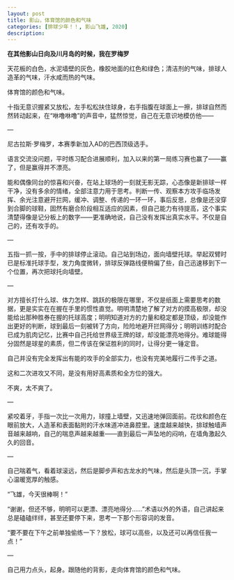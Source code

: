 ```yaml
---
layout: post
title: 影山，体育馆的颜色和气味
categories: [排球少年！！, 影山飞雄, 2020]
description: 
---
```


**在其他影山日向及川月岛的时候，我在罗梅罗**

天花板的白色，水泥墙壁的灰色，橡胶地面的红色和绿色；清洁剂的气味，排球人造革的气味，汗水咸而热的气味。

体育馆的颜色和气味。


十指无意识握紧又放松，左手松松扶住球身，右手指腹在球面上一擦，排球自然而然转动起来，在“咻噜咻噜”的声音中，猛然惊觉，自己在无意识地模仿他——

—

尼古拉斯·罗梅罗，本赛季新加入AD的巴西顶级选手。

语言交流没问题，平时练习配合进展顺利，加入以来的第一局练习赛也赢了——赢了，但是赢得并不漂亮。

能和偶像同台的惊喜和兴奋，在站上球场的一刻就无影无踪，心态像是新排球一样干净，没有多余的情绪，全部注意力用于思考。判断一传、观察本方攻手临场发挥、余光注意避开拦网，缓冲、调整、传递的一环一环，事后反思，总像是还没穿到合脚的球鞋，固然有磨合阶段相互适应的因素，但自己能力有待提高，这个事实清楚得像是记分板上的数字——更准确地说，自己没有发挥出真实水平。不仅是自己的，还有攻手的。

—

五指一抓一按，手中的排球停止滚动。自己站到场边，面向墙壁托球。举起双臂时已是标准托球手型，发力角度微转，排球反弹路线便稍偏了些，自己迅速移到下一个位置，再次把球托向墙壁。

—

对方擅长打什么球、体力怎样、跳跃的极限在哪里，不仅是纸面上需要思考的数据，更是实实在在握在手里的惯性直觉。明明清楚地了解了对方的摸高极限，却没能给出那种胜券在握的托球高度；明明知道对方的力量和稳定都是顶级，却没能作出更好的判断，球到最后一刻被转了方向，险险地避开拦网得分；明明训练时配合已成为肌肉记忆，比赛中自己托给世界级王牌的球，却没能漂亮地得分。难球能得分固然是球星的素质，但二传该在保证胜利的同时，让得分更一锤定音。

自己并没有完全发挥出有能的攻手的全部实力，也没有完美地履行二传手之道。

这和二次进攻又不同，是没有用好高素质和全方位的强大。

不爽，太不爽了。

—

紧咬着牙，手指一次比一次用力，球撞上墙壁，又迅速地弹回面前。花纹和颜色在眼前放大，人造革和表面黏附的汗水味道冲进鼻腔里。速度越来越快，排球触墙声音越来越响，自己的喘息声越来越重——直到最后一声坠地的闷响，在墙角激起久久的回音。

—

自己喘着气，看着球滚远，然后是脚步声和古龙水的气味，然后是头顶一沉，手掌心温暖宽厚的触感。

“飞雄，今天很棒啊！”

“谢谢，但还不够，明明可以更漂、漂亮地得分……”术语以外的外语，自己讲起来总是磕磕绊绊，甚至还要停下来，思考一下那个形容词的发音。

“要不要在下午之前单独偷练一下？放松，球可以高些，以及还可以再信任我一点！”

—

自己用力点头，起身。跟随他的背影，走向体育馆的颜色和气味。
